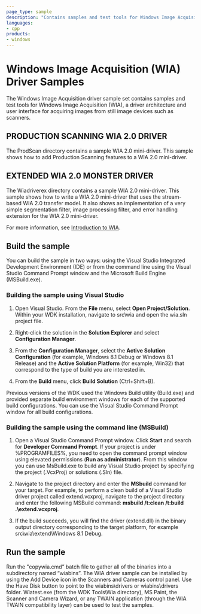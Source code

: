 ```yaml
---
page_type: sample
description: "Contains samples and test tools for Windows Image Acquisition (WIA)."
languages:
- cpp
products:
- windows
---
```


<!---
    name: Windows Image Acquisition (WIA) Driver Samples
    platform: WDM
    language: cpp
    category: Image Scan
    description: Contains samples and test tools for Windows Image Acquisition (WIA), a driver architecture and user interface for acquiring images from still image devices such as scanners.
    samplefwlink: https://go.microsoft.com/fwlink/p/?linkid=856747
--->

# Windows Image Acquisition (WIA) Driver Samples

The Windows Image Acquisition driver sample set contains samples and test tools for Windows Image Acquisition (WIA), a driver architecture and user interface for acquiring images from still image devices such as scanners.

## PRODUCTION SCANNING WIA 2.0 DRIVER

The ProdScan directory contains a sample WIA 2.0 mini-driver. This sample shows how to add Production Scanning features to a WIA 2.0 mini-driver.

## EXTENDED WIA 2.0 MONSTER DRIVER

The Wiadriverex directory contains a sample WIA 2.0 mini-driver. This sample shows how to write a WIA 2.0 mini-driver that uses the stream-based WIA 2.0 transfer model. It also shows an implementation of a very simple segmentation filter, image processing filter, and error handling extension for the WIA 2.0 mini-driver.

For more information, see [Introduction to WIA](http://msdn.microsoft.com/en-us/library/windows/hardware/ff542835).

## Build the sample

You can build the sample in two ways: using the Visual Studio Integrated Development Environment (IDE) or from the command line using the Visual Studio Command Prompt window and the Microsoft Build Engine (MSBuild.exe).

### Building the sample using Visual Studio

1. Open Visual Studio. From the **File** menu, select **Open Project/Solution**. Within your WDK installation, navigate to src\\wia and open the wia.sln project file.

1. Right-click the solution in the **Solution Explorer** and select **Configuration Manager**.

1. From the **Configuration Manager**, select the **Active Solution Configuration** (for example, Windows 8.1 Debug or Windows 8.1 Release) and the **Active Solution Platform** (for example, Win32) that correspond to the type of build you are interested in.

1. From the **Build** menu, click **Build Solution** (Ctrl+Shift+B).

Previous versions of the WDK used the Windows Build utility (Build.exe) and provided separate build environment windows for each of the supported build configurations. You can use the Visual Studio Command Prompt window for all build configurations.

### Building the sample using the command line (MSBuild)

1. Open a Visual Studio Command Prompt window. Click **Start** and search for **Developer Command Prompt**. If your project is under %PROGRAMFILES%, you need to open the command prompt window using elevated permissions (**Run as administrator**). From this window you can use MsBuild.exe to build any Visual Studio project by specifying the project (.VcxProj) or solutions (.Sln) file.

1. Navigate to the project directory and enter the **MSbuild** command for your target. For example, to perform a clean build of a Visual Studio driver project called extend.vcxproj, navigate to the project directory and enter the following MSBuild command: **msbuild /t:clean /t:build .\\extend.vcxproj**.

1. If the build succeeds, you will find the driver (extend.dll) in the binary output directory corresponding to the target platform, for example src\\wia\\extend\\Windows 8.1 Debug.

## Run the sample

Run the "copywia.cmd” batch file to gather all of the binaries into a subdirectory named “wiabins”. The WIA driver sample can be installed by using the Add Device icon in the Scanners and Cameras control panel. Use the Have Disk button to point to the wiabins\\drivers or wiabins\\drivers folder. Wiatest.exe (from the WDK Tools\\Wia directory), MS Paint, the Scanner and Camera Wizard, or any TWAIN application (through the WIA TWAIN compatibility layer) can be used to test the samples.